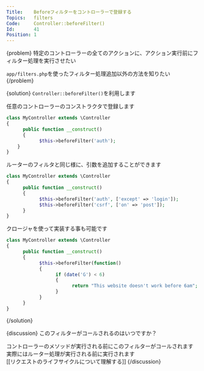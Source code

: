 ```yaml
---
Title:    Beforeフィルターをコントローラーで登録する
Topics:   filters
Code:     Controller::beforeFilter()
Id:       41
Position: 1
---
```


{problem}
特定のコントローラーの全てのアクションに、アクション実行前にフィルター処理を実行させたい

`app/filters.php`を使ったフィルター処理追加以外の方法を知りたい
{/problem}

{solution}
`Controller::beforeFilter()`を利用します

任意のコントローラーのコンストラクタで登録します

```php
class MyController extends \Controller
{
	  public function __construct()
	  {
		    $this->beforeFilter('auth');
  	}
}
```

ルーターのフィルタと同じ様に、引数を追加することができます

```php
class MyController extends \Controller
{
	  public function __construct()
	  {
		    $this->beforeFilter('auth', ['except' => 'login']);
		    $this->beforeFilter('csrf', ['on' => 'post']);
	  }
}
```

クロージャを使って実装する事も可能です

```php
class MyController extends \Controller
{
	  public function __construct()
	  {
		    $this->beforeFilter(function()
		    {
			      if (date('G') < 6)
			      {
				        return "This website doesn't work before 6am";
			      }
		    }
	  }
}
```
{/solution}

{discussion}
このフィルターがコールされるのはいつですか？

コントローラーのメソッドが実行される前にこのフィルターがコールされます  
実際にはルーター処理が実行される前に実行されます  
[[リクエストのライフサイクルについて理解する]]
{/discussion}
